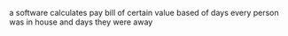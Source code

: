 a software calculates pay bill of certain value based of days every person was in house and days they were away